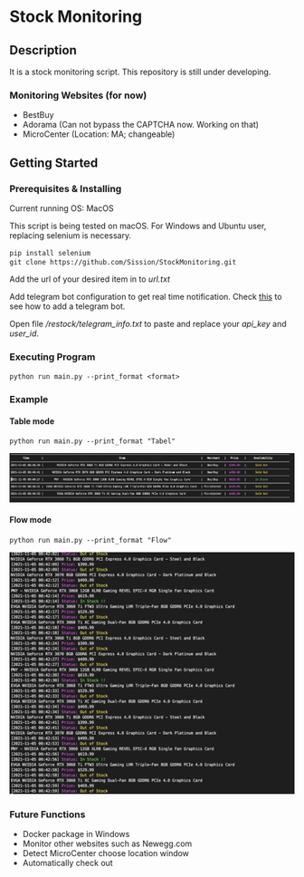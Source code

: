 # Stock Monitoring

## Description

It is a stock monitoring script. This repository is still under developing.

### Monitoring Websites (for now)

- BestBuy
- Adorama (Can not bypass the CAPTCHA now. Working on that)
- MicroCenter (Location: MA; changeable)

## Getting Started

### Prerequisites & Installing
Current running OS: MacOS

This script is being tested on macOS. For Windows and Ubuntu user, replacing selenium is necessary.
```
pip install selenium
git clone https://github.com/Sission/StockMonitoring.git
```
Add the url of your desired item in to *url.txt*

Add telegram bot configuration to get real time notification. Check [this](https://core.telegram.org/bots) to see how
to add a telegram bot.

Open file */restock/telegram_info.txt* to paste and replace your _api_key_ and
_user_id_. 


### Executing Program

```
python run main.py --print_format <format>
```


### Example
#### Table mode

```
python run main.py --print_format "Tabel"
```
<img src="Examples/TableOutput.png">

#### Flow mode

```
python run main.py --print_format "Flow"
```

<img src="Examples/FlowOutput.png">

### Future Functions
 - Docker package in Windows
 - Monitor other websites such as Newegg.com
 - Detect MicroCenter choose location window
 - Automatically check out